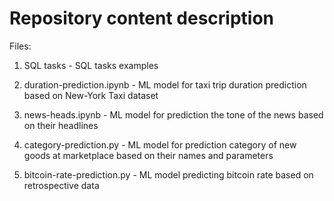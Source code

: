 # Repository content description

Files:

1. SQL tasks - SQL tasks examples

2. duration-prediction.ipynb - ML model for taxi trip duration prediction based on New-York Taxi dataset

3. news-heads.ipynb - ML model for prediction the tone of the news based on their headlines

4. category-prediction.py - ML model for prediction category of new goods at marketplace based on their names and parameters

5. bitcoin-rate-prediction.py - ML model predicting bitcoin rate based on retrospective data

